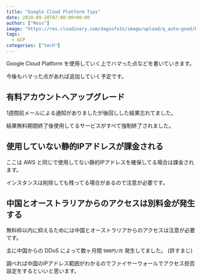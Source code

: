 ```yaml
---
title: "Google Cloud Platform Tips"
date: 2018-09-28T07:00:00+09:00
author: ["Ress"]
image: "https://res.cloudinary.com/dagsofv2s/image/upload/q_auto:good/blog/post/gcp/thumbnail.png"
tags:
  - GCP
categories: ["tech"]
---
```

Google Cloud Platform を使用していく上でハマった点などを書いていきます。

今後もハマった点があれば追加していく予定です。

## 有料アカウントへアップグレード

1週間前メールによる通知がありましたが後回しした結果忘れてました。

結果無料期間終了後使用してるサービスがすべて強制終了されました。

## 使用していない静的IPアドレスが課金される

ここは AWS と同じで使用してない静的IPアドレスを確保してる場合は課金されます。

インスタンスは削除しても残ってる場合があるので注意が必要です。

## 中国とオーストラリアからのアクセスは別料金が発生する

無料枠以内に抑えるためには中国とオーストラリアからのアクセスは注意が必要です。

主に中国からの DDoS によって数ヶ月間 `900円/月` 発生してました。 (許すまじ)

調べれば中国のIPアドレス範囲がわかるのでファイヤーウォールでアクセス拒否設定をするといいと思います。
